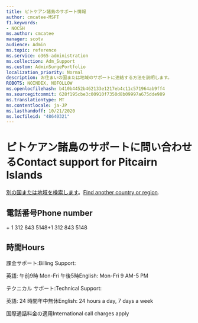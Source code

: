 ```yaml
---
title: ピトケアン諸島のサポート情報
author: cmcatee-MSFT
f1.keywords:
- NOCSH
ms.author: cmcatee
manager: scotv
audience: Admin
ms.topic: reference
ms.service: o365-administration
ms.collection: Adm_Support
ms.custom: AdminSurgePortfolio
localization_priority: Normal
description: お住まいの国または地域のサポートに連絡する方法を説明します。
ROBOTS: NOINDEX, NOFOLLOW
ms.openlocfilehash: b410b4452b462133e1217eb4c11c571964ab9ff4
ms.sourcegitcommit: 628f195cbe3c00910f7350d8b09997a675dde989
ms.translationtype: MT
ms.contentlocale: ja-JP
ms.lasthandoff: 10/21/2020
ms.locfileid: "48640321"
---
```

# <a name="contact-support-for-pitcairn-islands"></a><span data-ttu-id="84598-103">ピトケアン諸島のサポートに問い合わせる</span><span class="sxs-lookup"><span data-stu-id="84598-103">Contact support for Pitcairn Islands</span></span>

<span data-ttu-id="84598-104">[別の国または地域を検索します](../contact-support-for-business-products.md)。</span><span class="sxs-lookup"><span data-stu-id="84598-104">[Find another country or region](../contact-support-for-business-products.md).</span></span>

## <a name="phone-number"></a><span data-ttu-id="84598-105">電話番号</span><span class="sxs-lookup"><span data-stu-id="84598-105">Phone number</span></span>
<span data-ttu-id="84598-106">+ 1 312 843 5148</span><span class="sxs-lookup"><span data-stu-id="84598-106">+1 312 843 5148</span></span>

## <a name="hours"></a><span data-ttu-id="84598-107">時間</span><span class="sxs-lookup"><span data-stu-id="84598-107">Hours</span></span>
<span data-ttu-id="84598-108">課金サポート:</span><span class="sxs-lookup"><span data-stu-id="84598-108">Billing Support:</span></span>

<span data-ttu-id="84598-109">英語: 午前9時 Mon-Fri 午後5時</span><span class="sxs-lookup"><span data-stu-id="84598-109">English: Mon-Fri 9 AM-5 PM</span></span>

<span data-ttu-id="84598-110">テクニカル サポート:</span><span class="sxs-lookup"><span data-stu-id="84598-110">Technical Support:</span></span>

<span data-ttu-id="84598-111">英語: 24 時間年中無休</span><span class="sxs-lookup"><span data-stu-id="84598-111">English: 24 hours a day, 7 days a week</span></span>

<span data-ttu-id="84598-112">国際通話料金の適用</span><span class="sxs-lookup"><span data-stu-id="84598-112">International call charges apply</span></span>
